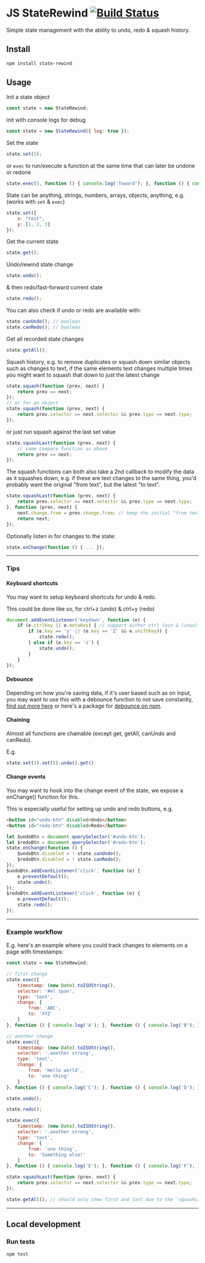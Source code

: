 # JS StateRewind [![Build Status](https://travis-ci.org/stilliard/js-state-rewind.svg?branch=master)](https://travis-ci.org/stilliard/js-state-rewind)

Simple state management with the ability to undo, redo & squash history.

## Install

```sh
npm install state-rewind
```

## Usage

Init a state object
```js
const state = new StateRewind;
```
init with console logs for debug
```js
const state = new StateRewind({ log: true });
```

Set the state
```js
state.set(5);
```
or `exec` to run/execute a function at the same time that can later be undone or redone
```js
state.exec(5, function () { console.log('foward'); }, function () { console.log('backward'); });
```

State can be anything, strings, numbers, arrays, objects, anything, e.g. (works with `set` & `exec`)
```js
state.set({
    x: "test",
    y: [1, 2, 3]
});
```

Get the current state
```js
state.get();
```

Undo/rewind state change
```js
state.undo();
```

& then redo/fast-forward current state
```js
state.redo();
```

You can also check if undo or redo are available with:
```js
state.canUndo(); // boolean
state.canRedo(); // boolean
```

Get all recorded state changes
```js
state.getAll();
```

Squash history, e.g. to remove duplicates or squash down similar objects such as changes to text, if the same elements text changes multiple times you might want to squash that down to just the latest change
```js
state.squash(function (prev, next) {
    return prev == next;
});
// or for an object
state.squash(function (prev, next) {
    return prev.selector == next.selector && prev.type == next.type;
});
```
or just run squash against the last set value
```js
state.squashLast(function (prev, next) {
    // same compare function as above
    return prev == next;
});
```
The squash functions can both also take a 2nd callback to modify the data as it squashes down,
e.g. if these are text changes to the same thing, you'd probably want the original "from text", but the latest "to text".
```js
state.squashLast(function (prev, next) {
    return prev.selector == next.selector && prev.type == next.type;
}, function (prev, next) {
    next.change.from = prev.change.from; // keep the initial "from text" as we squash down to the latest "to text"
    return next;
});
```

Optionally listen in for changes to the state:
```js
state.onChange(function () { ... });
```

-----------------------

### Tips

#### Keyboard shortcuts

You may want to setup keyboard shortcuts for undo & redo.

This could be done like so, for ctrl+z (undo) & ctrl+y (redo)
```js
document.addEventListener('keydown', function (e) {
    if (e.ctrlKey || e.metaKey) { // support either ctrl (win & linux) or cmd (mac)
        if (e.key == 'y' || (e.key == 'Z' && e.shiftKey)) {
            state.redo();
        } else if (e.key == 'z') {
            state.undo();
        }
    }
});
```

#### Debounce

Depending on how you're saving data, if it's user based such as on input, you may want to use this with a debounce function to not save constantly, [find out more here](https://davidwalsh.name/javascript-debounce-function) or here's a package for [debounce on npm](https://www.npmjs.com/package/debounce).

#### Chaining

Almost all functions are chainable (except get, getAll, canUndo and canRedo).

E.g.
```js
state.set(3).set(5).undo().get()
```

#### Change events

You may want to hook into the change event of the state, we expose a onChange() function for this.

This is especially useful for setting up undo and redo buttons, e.g.
```html
<button id="undo-btn" disabled>Undo</button>
<button id="redo-btn" disabled>Redo</button>
```
```js
let $undoBtn = document.querySelector('#undo-btn');
let $redoBtn = document.querySelector('#redo-btn');
state.onChange(function () {
    $undoBtn.disabled = ! state.canUndo();
    $redoBtn.disabled = ! state.canRedo();
});
$undoBtn.addEventListener('click', function (e) {
    e.preventDefault();
    state.undo();
});
$redoBtn.addEventListener('click', function (e) {
    e.preventDefault();
    state.redo();
});
```

-----------------------

### Example workflow

E.g. here's an example where you could track changes to elements on a page with timestamps:

```js
const state = new StateRewind;

// first change
state.exec({
    timestamp: (new Date).toISOString(),
    selector: '#el span',
    type: 'text',
    change: {
        from: 'ABC',
        to: 'XYZ'
    }
}, function () { console.log('A'); }, function () { console.log('B'); });

// another change
state.exec({
    timestamp: (new Date).toISOString(),
    selector: '.another strong',
    type: 'text',
    change: {
        from: 'Hello world',
        to: 'one thing'
    }
}, function () { console.log('C'); }, function () { console.log('D'); });

state.undo();

state.redo();

state.exec({
    timestamp: (new Date).toISOString(),
    selector: '.another strong',
    type: 'text',
    change: {
        from: 'one thing',
        to: 'Something else!'
    }
}, function () { console.log('E'); }, function () { console.log('F'); });

state.squashLast(function (prev, next) {
    return prev.selector == next.selector && prev.type == next.type;
});

state.getAll(); // should only show first and last due to the `squashLast` replacing the last 2
```

-----------------------

## Local development

### Run tests

```sh
npm test
```
